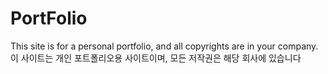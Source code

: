 # PortFolio

This site is for a personal portfolio, and all copyrights are in your company.
이 사이트는 개인 포트폴리오용 사이트이며, 모든 저작권은 해당 회사에 있습니다